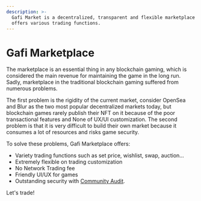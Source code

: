 ```yaml
---
description: >-
  Gafi Market is a decentralized, transparent and flexible marketplace that
  offers various trading functions.
---
```


# Gafi Marketplace

The marketplace is an essential thing in any blockchain gaming, which is considered the main revenue for maintaining the game in the long run. Sadly, marketplace in the traditional blockchain gaming suffered from numerous problems.

The first problem is the rigidity of the current market, consider OpenSea and Blur as the two most popular decentralized markets today, but blockchain games rarely publish their NFT on it because of the poor transactional features and None of UX/UI customization. The second problem is that it is very difficult to build their own market because it consumes a lot of resources and risks game security.

To solve these problems, Gafi Marketplace offers:

* Variety trading functions such as set price, wishlist, swap, auction...
* Extremely flexible on trading customization
* No Network Trading fee
* Friendly UI/UX for games
* Outstanding security with [Community Audit](https://wiki.gafi.network/learn/web3-gaming-integration/community-audit).

Let's trade!
